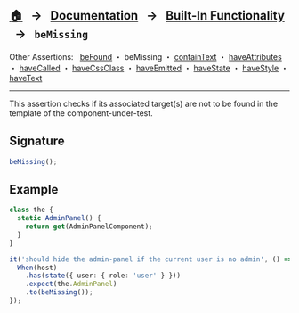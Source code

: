 ## [🏠][home] &nbsp; → &nbsp; **[Documentation][docs]** &nbsp; → &nbsp; [Built-In Functionality][index] &nbsp; → &nbsp; `beMissing`

[home]: ../../README.md
[docs]: ../overview.md
[index]: ../built-in.md
[befound]: ./be-found.md
[bemissing]: ./be-missing.md
[containtext]: ./contain-text.md
[haveattributes]: ./have-attributes.md
[havecalled]: ./have-called.md
[havecssclass]: ./have-css-class.md
[haveemitted]: ./have-emitted.md
[havestate]: ./have-state.md
[havestyle]: ./have-style.md
[havetext]: ./have-text.md

Other Assertions: &nbsp; [beFound] ・ beMissing ・ [containText] ・ [haveAttributes] ・ [haveCalled] ・ [haveCssClass] ・ [haveEmitted] ・ [haveState] ・ [haveStyle] ・ [haveText]

---

This assertion checks if its associated target(s) are not to be found in the template of the component-under-test.

## Signature

```ts
beMissing();
```

## Example

```ts
class the {
  static AdminPanel() {
    return get(AdminPanelComponent);
  }
}

it('should hide the admin-panel if the current user is no admin', () => {
  When(host)
    .has(state({ user: { role: 'user' } }))
    .expect(the.AdminPanel)
    .to(beMissing());
});
```
